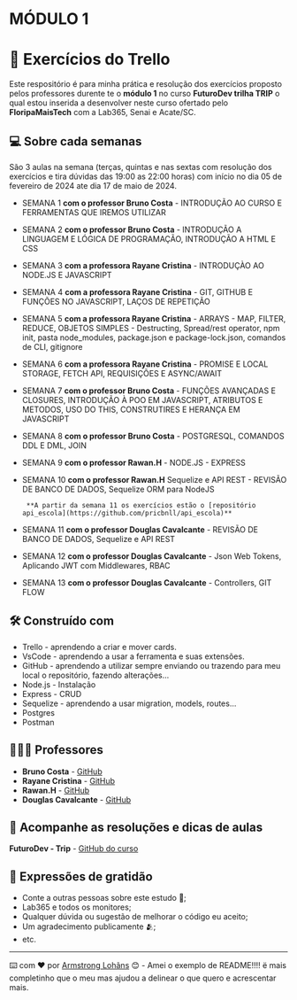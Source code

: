 # MÓDULO 1 

# 🚦 Exercícios do Trello

Este respositório é para minha prática e resolução dos exercícios proposto pelos professores durente te o **módulo 1** no curso **FuturoDev trilha TRIP** o qual estou inserida a desenvolver neste curso ofertado pelo **FloripaMaisTech** com a Lab365, Senai e Acate/SC.

## 💻 Sobre cada semanas

São 3 aulas na semana (terças, quintas e nas sextas com resolução dos exercícios e tira dúvidas das 19:00 as 22:00 horas) com início no dia 05 de fevereiro de 2024 ate dia 17 de maio de 2024.

* SEMANA 1 **com o professor Bruno Costa**
       - INTRODUÇÃO AO CURSO E FERRAMENTAS QUE IREMOS UTILIZAR
* SEMANA 2 **com o professor Bruno Costa**
       - INTRODUÇÃO A LINGUAGEM E LÓGICA DE PROGRAMAÇÃO, INTRODUÇÃO A HTML E CSS
* SEMANA 3 **com a professora Rayane Cristina**
       - INTRODUÇÀO AO NODE.JS E JAVASCRIPT
* SEMANA 4 **com a professora Rayane Cristina**
       - GIT, GITHUB E FUNÇÕES NO JAVASCRIPT, LAÇOS DE REPETIÇÃO
* SEMANA 5 **com a professora Rayane Cristina**
       - ARRAYS - MAP, FILTER, REDUCE, OBJETOS SIMPLES - Destructing, Spread/rest operator, npm init, pasta node_modules, package.json e package-lock.json, comandos de CLI, gitignore
* SEMANA 6 **com a professora Rayane Cristina**
       - PROMISE E LOCAL STORAGE, FETCH API, REQUISIÇÕES E ASYNC/AWAIT
* SEMANA 7 **com o professor Bruno Costa**
       - FUNÇÕES AVANÇADAS E CLOSURES, INTRODUÇÃO À POO EM JAVASCRIPT, ATRIBUTOS E METODOS, USO DO THIS, CONSTRUTIRES E HERANÇA EM JAVASCRIPT
* SEMANA 8 **com o professor Bruno Costa**
       - POSTGRESQL, COMANDOS DDL E DML, JOIN
* SEMANA 9 **com o professor Rawan.H** 
       - NODE.JS - EXPRESS
* SEMANA 10 **com o professor Rawan.H** Sequelize e API REST
       - REVISÃO DE BANCO DE DADOS, Sequelize ORM para NodeJS 
       
       **A partir da semana 11 os exercícios estão o [repositório api_escola](https://github.com/pricbnll/api_escola)**
       
* SEMANA 11 **com o professor Douglas Cavalcante** 
       - REVISÃO DE BANCO DE DADOS, Sequelize e API REST
* SEMANA 12 **com o professor Douglas Cavalcante** 
       - Json Web Tokens, Aplicando JWT com Middlewares, RBAC
* SEMANA 13 **com o professor Douglas Cavalcante** 
       - Controllers, GIT FLOW


## 🛠️ Construído com

- Trello - aprendendo a criar e mover cards.
- VsCode - aprendendo a usar a ferramenta e suas extensões.
- GitHub - aprendendo a utilizar sempre enviando ou trazendo para meu local o repositório, fazendo alterações...
- Node.js - Instalação
- Express - CRUD
- Sequelize - aprendendo a usar migration, models, routes...
- Postgres
- Postman 
  

## 🧑🏻‍🏫 Professores

* **Bruno Costa** - [GitHub](https://github.com/Bruno-Costa-fig)
* **Rayane Cristina** - [GitHub](https://github.com/raydevcp20)
* **Rawan.H** - [GitHub](https://github.com/Hawangledt)
* **Douglas Cavalcante** - [GitHub](https://github.com/douglas-cavalcante)

 

## 📄 Acompanhe as resoluções e dicas de aulas

**FuturoDev - Trip** - [GitHub do curso](https://github.com/FuturoDEV-Trip/modulo-01)


## 🎁 Expressões de gratidão

* Conte a outras pessoas sobre este estudo 📢;
* Lab365 e todos os monitores;
* Qualquer dúvida ou sugestão de melhorar o código eu aceito;
* Um agradecimento publicamente 🫂;
* etc.


---
⌨️ com ❤️ por [Armstrong Lohãns](https://gist.github.com/lohhans) 😊 - Amei o exemplo de README!!!! ë mais completinho que o meu mas ajudou a delinear o que quero e acrescentar mais.
